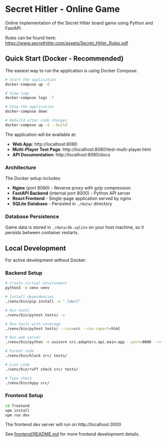# Secret Hitler - Online Game

Online implementation of the Secret Hitler board game using Python and FastAPI.

Rules can be found here: https://www.secrethitler.com/assets/Secret_Hitler_Rules.pdf

## Quick Start (Docker - Recommended)

The easiest way to run the application is using Docker Compose:

```bash
# Start the application
docker-compose up -d

# View logs
docker-compose logs -f

# Stop the application
docker-compose down

# Rebuild after code changes
docker-compose up -d --build
```

The application will be available at:
- **Web App**: http://localhost:8080
- **Multi-Player Test Page**: http://localhost:8080/test-multi-player.html
- **API Documentation**: http://localhost:8080/docs

### Architecture

The Docker setup includes:
- **Nginx** (port 8080) - Reverse proxy with gzip compression
- **FastAPI Backend** (internal port 8000) - Python API server
- **React Frontend** - Single-page application served by nginx
- **SQLite Database** - Persisted in `./data/` directory

### Database Persistence

Game data is stored in `./data/db.sqlite` on your host machine, so it persists between container restarts.

## Local Development

For active development without Docker:

### Backend Setup
```bash
# Create virtual environment
python3 -m venv venv

# Install dependencies
./venv/bin/pip install -e ".[dev]"

# Run tests
./venv/bin/pytest tests/ -v

# Run tests with coverage
./venv/bin/pytest tests/ --cov=src --cov-report=html

# Run web server
./venv/bin/python -m uvicorn src.adapters.api.main:app --port=8000 --reload

# Format code
./venv/bin/black src/ tests/

# Lint code
./venv/bin/ruff check src/ tests/

# Type check
./venv/bin/mypy src/
```

### Frontend Setup
```bash
cd frontend
npm install
npm run dev
```

The frontend dev server will run on http://localhost:3000

See [frontend/README.md](frontend/README.md) for more frontend development details.
